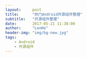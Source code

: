 ```yaml
---
layout:     post
title:      "热门Android开源组件整理"
subtitle:   "开源组件整理"
date:       2017-05-21 11:38:00
author:     "LeoHe"
header-img: "img/bg-new.jpg"
tags:
    - Android
    - 开源组件
---
```


